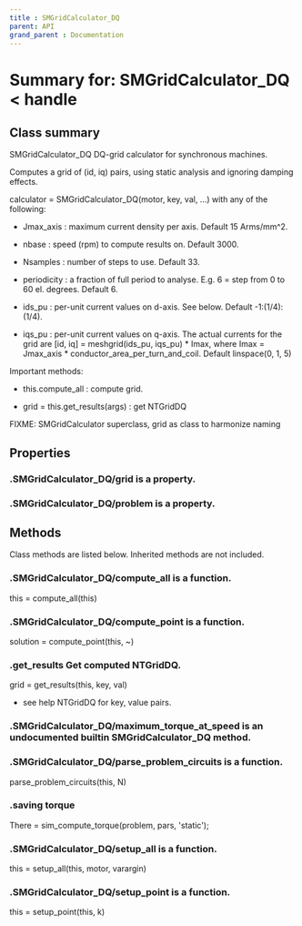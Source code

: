 ```yaml
---
title : SMGridCalculator_DQ
parent: API
grand_parent : Documentation
---
```

# Summary for: **SMGridCalculator_DQ**  < handle

## Class summary

SMGridCalculator_DQ DQ-grid calculator for synchronous machines.

Computes a grid of (id, iq) pairs, using static analysis and ignoring
damping effects.

calculator = SMGridCalculator_DQ(motor, key, val, ...) with any of the following:

* Jmax_axis : maximum current density per axis. Default 15
Arms/mm^2.

* nbase : speed (rpm) to compute results on. Default 3000.

* Nsamples : number of steps to use. Default 33.

* periodicity : a fraction of full period to analyse. E.g. 6 =
step from 0 to 60 el. degrees. Default 6.

* ids_pu : per-unit current values on d-axis. See below. Default
-1:(1/4):(1/4).

* iqs_pu : per-unit current values on q-axis. The actual currents
for the grid are [id, iq] = meshgrid(ids_pu, iqs_pu) * Imax, where
Imax = Jmax_axis * conductor_area_per_turn_and_coil. Default linspace(0, 1, 5)

Important methods:

* this.compute_all : compute grid.

* grid = this.get_results(args) : get NTGridDQ

FIXME: SMGridCalculator superclass, grid as class to harmonize naming

## Properties

### .SMGridCalculator_DQ/**grid** is a property.

### .SMGridCalculator_DQ/**problem** is a property.


## Methods

Class methods are listed below. Inherited methods are not included.

### .SMGridCalculator_DQ/**compute_all** is a function.
this = compute_all(this)

### .SMGridCalculator_DQ/**compute_point** is a function.
solution = compute_point(this, ~)

### .**get_results** Get computed NTGridDQ.

grid = get_results(this, key, val)

* see help NTGridDQ for key, value pairs.

### .SMGridCalculator_DQ/**maximum_torque_at_speed** is an undocumented builtin SMGridCalculator_DQ method.

### .SMGridCalculator_DQ/**parse_problem_circuits** is a function.
parse_problem_circuits(this, N)

### .saving torque
There = sim_compute_torque(problem, pars, 'static');

### .SMGridCalculator_DQ/**setup_all** is a function.
this = setup_all(this, motor, varargin)

### .SMGridCalculator_DQ/**setup_point** is a function.
this = setup_point(this, k)


